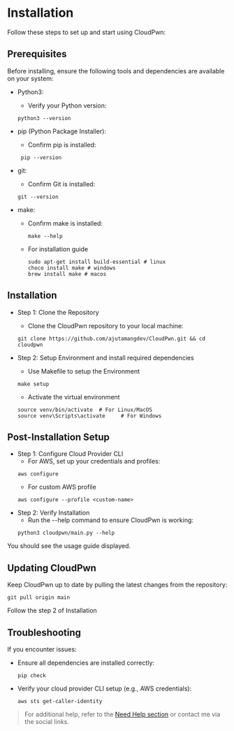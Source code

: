 # Installation

Follow these steps to set up and start using CloudPwn:

## Prerequisites
Before installing, ensure the following tools and dependencies are available on your system:

- Python3: 
    - Verify your Python version:
    ```
    python3 --version  
    ```

- pip (Python Package Installer):
    - Confirm pip is installed:
   ```
    pip --version  
   ```

- git:
    - Confirm Git is installed:
    ```
    git --version
    ```
- make:
    - Confirm make is installed:
        ```
        make --help
        ```
    - For installation guide
        ```
        sudo apt-get install build-essential # linux
        choco install make # windows
        brew install make # macos
        ```

## Installation

- Step 1: Clone the Repository
    - Clone the CloudPwn repository to your local machine:
    ```
    git clone https://github.com/ajutamangdev/CloudPwn.git && cd cloudpwn
    ```

- Step 2: Setup Environment and install required dependencies
    - Use Makefile to setup the Environment
    ```
    make setup
    ```
    - Activate the virtual environment    
    ```
    source venv/bin/activate  # For Linux/MacOS  
    source venv\Scripts\activate     # For Windows 
    ```

## Post-Installation Setup
- Step 1: Configure Cloud Provider CLI
    - For AWS, set up your credentials and profiles:   
    ```
    aws configure  
    ```
    - For custom AWS profile
    ```
    aws configure --profile <custom-name>
    ```
- Step 2: Verify Installation
    - Run the --help command to ensure CloudPwn is working:
    ```
    python3 cloudpwn/main.py --help  
    ```

You should see the usage guide displayed.

## Updating CloudPwn
Keep CloudPwn up to date by pulling the latest changes from the repository:

```
git pull origin main  
```

Follow the step 2 of Installation 

## Troubleshooting
If you encounter issues:
- Ensure all dependencies are installed correctly:
    ```
    pip check 
    ```
- Verify your cloud provider CLI setup (e.g., AWS credentials):
    ```
    aws sts get-caller-identity  
    ```

> For additional help, refer to the [Need Help section](http://ajutamangdev.github.io/CloudPwn/#need-help) or contact me via the social links.